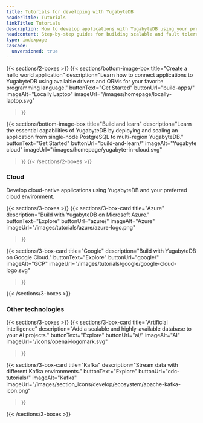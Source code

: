 ```yaml
---
title: Tutorials for developing with YugabyteDB
headerTitle: Tutorials
linkTitle: Tutorials
description: How to develop applications with YugabyteDB using your preferred environment, software and programming language.
headcontent: Step-by-step guides for building scalable and fault tolerant applications with YugabyteDB using your favorite programming language, software, and services
type: indexpage
cascade:
  unversioned: true
---
```


{{< sections/2-boxes >}}
  {{< sections/bottom-image-box
    title="Create a hello world application"
    description="Learn how to connect applications to YugabyteDB using available drivers and ORMs for your favorite programming language."
    buttonText="Get Started"
    buttonUrl="build-apps/"
    imageAlt="Locally Laptop" imageUrl="/images/homepage/locally-laptop.svg"
  >}}

  {{< sections/bottom-image-box
    title="Build and learn"
    description="Learn the essential capabilities of YugabyteDB by deploying and scaling an application from single-node PostgreSQL to multi-region YugabyteDB."
    buttonText="Get Started"
    buttonUrl="build-and-learn/"
    imageAlt="Yugabyte cloud" imageUrl="/images/homepage/yugabyte-in-cloud.svg"
  >}}
{{< /sections/2-boxes >}}

### Cloud

Develop cloud-native applications using YugabyteDB and your preferred cloud environment.

{{< sections/3-boxes >}}
  {{< sections/3-box-card
    title="Azure"
    description="Build with YugabyteDB on Microsoft Azure."
    buttonText="Explore"
    buttonUrl="azure/"
    imageAlt="Azure"
    imageUrl="/images/tutorials/azure/azure-logo.png"
  >}}

  {{< sections/3-box-card
    title="Google"
    description="Build with YugabyteDB on Google Cloud."
    buttonText="Explore"
    buttonUrl="google/"
    imageAlt="GCP"
    imageUrl="/images/tutorials/google/google-cloud-logo.svg"
  >}}

{{< /sections/3-boxes >}}

### Other technologies

{{< sections/3-boxes >}}
  {{< sections/3-box-card
    title="Artificial intelligence"
    description="Add a scalable and highly-available database to your AI projects."
    buttonText="Explore"
    buttonUrl="ai/"
    imageAlt="AI"
    imageUrl="/icons/openai-logomark.svg"
  >}}

  {{< sections/3-box-card
    title="Kafka"
    description="Stream data with different Kafka environments."
    buttonText="Explore"
    buttonUrl="cdc-tutorials/"
    imageAlt="Kafka"
    imageUrl="/images/section_icons/develop/ecosystem/apache-kafka-icon.png"
  >}}

{{< /sections/3-boxes >}}
